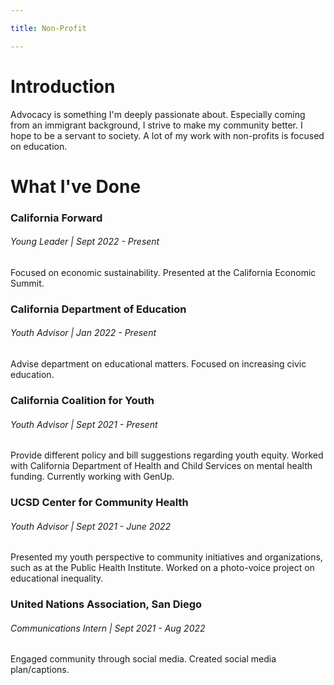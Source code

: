 ```yaml
---

title: Non-Profit

---
```


# Introduction
Advocacy is something I'm deeply passionate about. Especially coming from an immigrant background, I strive to make my community better. 
I hope to be a servant to society. A lot of my work with non-profits is focused on education.

# What I've Done
### California Forward
###### Young Leader | Sept 2022 - Present
Focused on economic sustainability. Presented at the California Economic Summit.

### California Department of Education
###### Youth Advisor | Jan 2022 - Present
Advise department on educational matters. Focused on increasing civic education.

### California Coalition for Youth
###### Youth Advisor | Sept 2021 - Present
Provide different policy and bill suggestions regarding youth equity. Worked with California Department of Health and Child Services on mental health funding. Currently working with GenUp.

### UCSD Center for Community Health
###### Youth Advisor | Sept 2021 - June 2022
Presented my youth perspective to community initiatives and organizations, such as at the Public Health Institute. Worked on a photo-voice project on 
educational inequality. 

### United Nations Association, San Diego
###### Communications Intern | Sept 2021 - Aug 2022
Engaged community through social media. Created social media plan/captions.
